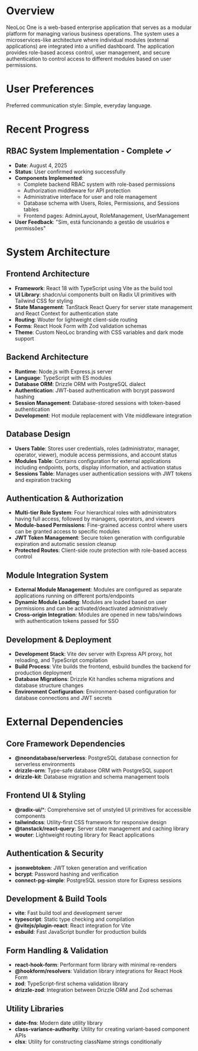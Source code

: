 # Overview

NeoLoc One is a web-based enterprise application that serves as a modular platform for managing various business operations. The system uses a microservices-like architecture where individual modules (external applications) are integrated into a unified dashboard. The application provides role-based access control, user management, and secure authentication to control access to different modules based on user permissions.

# User Preferences

Preferred communication style: Simple, everyday language.

# Recent Progress

## RBAC System Implementation - Complete ✓
- **Date**: August 4, 2025
- **Status**: User confirmed working successfully
- **Components Implemented**:
  - Complete backend RBAC system with role-based permissions
  - Authorization middleware for API protection
  - Administrative interface for user and role management
  - Database schema with Users, Roles, Permissions, and Sessions tables
  - Frontend pages: AdminLayout, RoleManagement, UserManagement
- **User Feedback**: "Sim, está funcionando a gestão de usuários e permissões"

# System Architecture

## Frontend Architecture
- **Framework**: React 18 with TypeScript using Vite as the build tool
- **UI Library**: shadcn/ui components built on Radix UI primitives with Tailwind CSS for styling
- **State Management**: TanStack React Query for server state management and React Context for authentication state
- **Routing**: Wouter for lightweight client-side routing
- **Forms**: React Hook Form with Zod validation schemas
- **Theme**: Custom NeoLoc branding with CSS variables and dark mode support

## Backend Architecture
- **Runtime**: Node.js with Express.js server
- **Language**: TypeScript with ES modules
- **Database ORM**: Drizzle ORM with PostgreSQL dialect
- **Authentication**: JWT-based authentication with bcrypt password hashing
- **Session Management**: Database-stored sessions with token-based authentication
- **Development**: Hot module replacement with Vite middleware integration

## Database Design
- **Users Table**: Stores user credentials, roles (administrator, manager, operator, viewer), module access permissions, and account status
- **Modules Table**: Contains configuration for external applications including endpoints, ports, display information, and activation status
- **Sessions Table**: Manages user authentication sessions with JWT tokens and expiration tracking

## Authentication & Authorization
- **Multi-tier Role System**: Four hierarchical roles with administrators having full access, followed by managers, operators, and viewers
- **Module-based Permissions**: Fine-grained access control where users can be granted access to specific modules
- **JWT Token Management**: Secure token generation with configurable expiration and automatic session cleanup
- **Protected Routes**: Client-side route protection with role-based access control

## Module Integration System
- **External Module Management**: Modules are configured as separate applications running on different ports/endpoints
- **Dynamic Module Loading**: Modules are loaded based on user permissions and can be activated/deactivated administratively
- **Cross-origin Integration**: Modules are opened in new tabs/windows with authentication tokens passed for SSO

## Development & Deployment
- **Development Stack**: Vite dev server with Express API proxy, hot reloading, and TypeScript compilation
- **Build Process**: Vite builds the frontend, esbuild bundles the backend for production deployment
- **Database Migrations**: Drizzle Kit handles schema migrations and database structure changes
- **Environment Configuration**: Environment-based configuration for database connections and JWT secrets

# External Dependencies

## Core Framework Dependencies
- **@neondatabase/serverless**: PostgreSQL database connection for serverless environments
- **drizzle-orm**: Type-safe database ORM with PostgreSQL support
- **drizzle-kit**: Database migration and schema management tools

## Frontend UI & Styling
- **@radix-ui/***: Comprehensive set of unstyled UI primitives for accessible components
- **tailwindcss**: Utility-first CSS framework for responsive design
- **@tanstack/react-query**: Server state management and caching library
- **wouter**: Lightweight routing library for React applications

## Authentication & Security
- **jsonwebtoken**: JWT token generation and verification
- **bcrypt**: Password hashing and verification
- **connect-pg-simple**: PostgreSQL session store for Express sessions

## Development & Build Tools
- **vite**: Fast build tool and development server
- **typescript**: Static type checking and compilation
- **@vitejs/plugin-react**: React integration for Vite
- **esbuild**: Fast JavaScript bundler for production builds

## Form Handling & Validation
- **react-hook-form**: Performant form library with minimal re-renders
- **@hookform/resolvers**: Validation library integrations for React Hook Form
- **zod**: TypeScript-first schema validation library
- **drizzle-zod**: Integration between Drizzle ORM and Zod schemas

## Utility Libraries
- **date-fns**: Modern date utility library
- **class-variance-authority**: Utility for creating variant-based component APIs
- **clsx**: Utility for constructing className strings conditionally